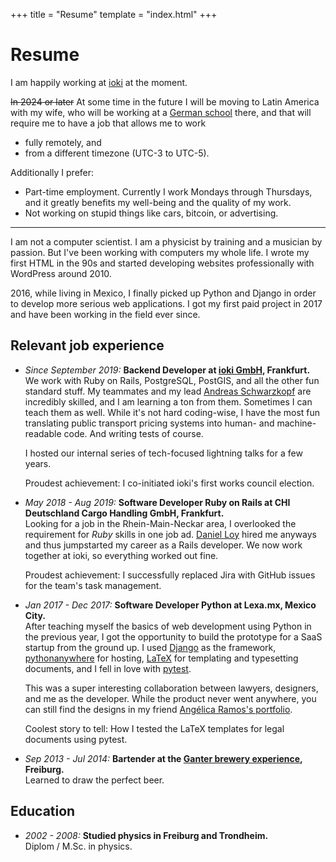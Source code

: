 +++
title = "Resume"
template = "index.html"
+++

# Resume

I am happily working at [ioki](https://ioki.com/) at the moment.

<strike>In 2024 or later</strike> At some time in the future I will be moving to Latin America with my wife, who will be
working at a [German
school](https://www.auslandsschulwesen.de/Webs/ZfA/DE/Schulnetz/DAS/das_node.html)
there, and that will require me to have a job that allows me to work

- fully remotely, and
- from a different timezone (UTC-3 to UTC-5).

Additionally I prefer:

- Part-time employment. Currently I work Mondays through Thursdays, and
  it greatly benefits my well-being and the quality of my work.
- Not working on stupid things like cars, bitcoin, or advertising.

---

I am not a computer scientist. I am a physicist by training and a musician by
passion. But I've been working with computers my whole life. I wrote my first
HTML in the 90s and started developing websites professionally with WordPress
around 2010.

2016, while living in Mexico, I finally picked up Python and Django in order to
develop more serious web applications. I got my first paid project in 2017 and
have been working in the field ever since.

## Relevant job experience

- _Since September 2019:_ **Backend Developer at [ioki GmbH](https://ioki.com/), Frankfurt.**  
  We work with Ruby on Rails, PostgreSQL, PostGIS, and all the other fun
  standard stuff. My teammates and my lead [Andreas
  Schwarzkopf](https://www.linkedin.com/in/andreas-schwarzkopf/) are incredibly
  skilled, and I am learning a ton from them. Sometimes I can teach them as
  well. While it's not hard coding-wise, I have the most fun translating public
  transport pricing systems into human- and machine-readable code. And writing
  tests of course.

  I hosted our internal series of tech-focused lightning talks for a few years.

  Proudest achievement: I co-initiated ioki's first works council election.

- _May 2018 - Aug 2019:_ **Software Developer Ruby on Rails at CHI Deutschland Cargo Handling GmbH, Frankfurt.**  
  Looking for a job in the Rhein-Main-Neckar area, I overlooked the requirement for
  _Ruby_ skills in one job ad. [Daniel Loy](https://www.linkedin.com/in/daniel-loy-8b42a8a9/) hired me anyways and
  thus jumpstarted my career as a Rails developer. We now work together at ioki,
  so everything worked out fine.

  Proudest achievement: I successfully replaced Jira with GitHub issues for the team's task management.

- _Jan 2017 - Dec 2017:_ **Software Developer Python at Lexa.mx, Mexico City.**  
  After teaching myself the basics of web development using Python in the
  previous year, I got the opportunity to build the prototype for a SaaS startup from
  the ground up. I used [Django](https://www.djangoproject.com/) as the framework,
  [pythonanywhere](https://www.pythonanywhere.com/) for hosting,
  [LaTeX](https://www.latex-project.org/) for templating and typesetting
  documents, and I fell in love with [pytest](https://docs.pytest.org/).

  This was a super interesting collaboration between lawyers, designers, and me
  as the developer. While the product never went anywhere, you can still find
  the designs in my friend [Angélica Ramos's portfolio](https://angelica-ramos.com/portfolio/lexa/).

  Coolest story to tell: How I tested the LaTeX templates for legal documents using pytest.

- _Sep 2013 - Jul 2014:_ **Bartender at the [Ganter brewery experience](https://www.ganter-brauerlebnis.de/), Freiburg.**  
  Learned to draw the perfect beer.

## Education

- _2002 - 2008:_ **Studied physics in Freiburg and Trondheim.**  
  Diplom / M.Sc. in physics.
